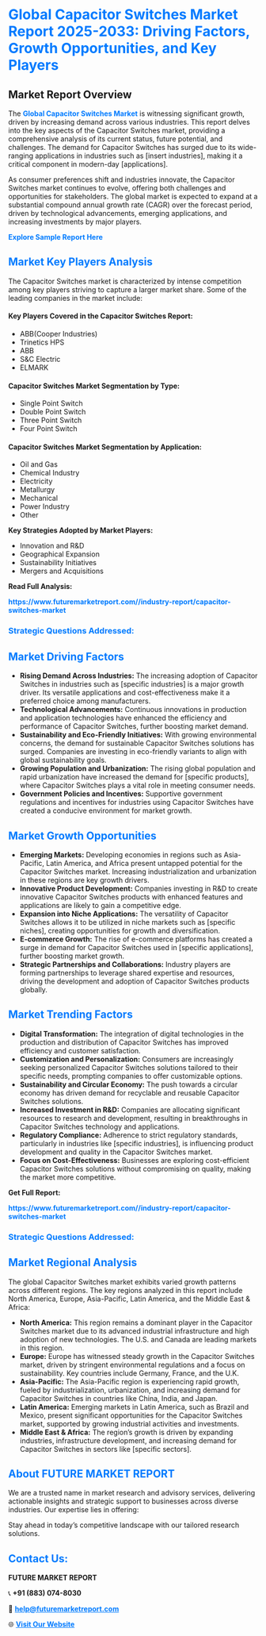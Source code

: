 <h1 style="color: #007BFF;">Global Capacitor Switches Market Report 2025-2033: Driving Factors, Growth Opportunities, and Key Players</h1>

<section id="overview">
<h2>Market Report Overview</h2>
<p>The <a href="https://www.futuremarketreport.com//industry-report/capacitor-switches-market" style="color: #007BFF; text-decoration: none;"><strong>Global Capacitor Switches Market</strong></a> is witnessing significant growth, driven by increasing demand across various industries. This report delves into the key aspects of the Capacitor Switches market, providing a comprehensive analysis of its current status, future potential, and challenges. The demand for Capacitor Switches has surged due to its wide-ranging applications in industries such as [insert industries], making it a critical component in modern-day [applications].</p>
<p>As consumer preferences shift and industries innovate, the Capacitor Switches market continues to evolve, offering both challenges and opportunities for stakeholders. The global market is expected to expand at a substantial compound annual growth rate (CAGR) over the forecast period, driven by technological advancements, emerging applications, and increasing investments by major players.</p>
</section>

<section id="overview">
<p><a href="https://www.futuremarketreport.com//request-sample/reportId=60230" style="color: #007BFF; text-decoration: none;"><strong>Explore Sample Report Here</strong></a></p>
</section>

<section id="key-players">
<h2 style="color: #007BFF;">Market Key Players Analysis</h2>
<p>The Capacitor Switches market is characterized by intense competition among key players striving to capture a larger market share. Some of the leading companies in the market include:</p>
<h4>Key Players Covered in the Capacitor Switches Report:</h4>
<ul><li>ABB(Cooper Industries)</li><li>Trinetics HPS</li><li>ABB</li><li>S&amp;C Electric</li><li>ELMARK</li></ul>
<h4>Capacitor Switches Market Segmentation by Type:</h4>
<ul><li>Single Point Switch</li><li>Double Point Switch</li><li>Three Point Switch</li><li>Four Point Switch</li></ul>

<h4>Capacitor Switches Market Segmentation by Application:</h4>
<ul><li>Oil and Gas</li><li>Chemical Industry</li><li>Electricity</li><li>Metallurgy</li><li>Mechanical</li><li>Power Industry</li><li>Other</li></ul>
<p><strong>Key Strategies Adopted by Market Players:</strong></p>
<ul>
<li>Innovation and R&D</li>
<li>Geographical Expansion</li>
<li>Sustainability Initiatives</li>
<li>Mergers and Acquisitions</li>
</ul>
</section>

<section>
<p><strong>Read Full Analysis: </strong></p><a href="https://www.futuremarketreport.com//industry-report/capacitor-switches-market" style="color: #007BFF; text-decoration: none;"><strong>https://www.futuremarketreport.com//industry-report/capacitor-switches-market</strong></a>
<h3 style="color: #007BFF;">Strategic Questions Addressed:</h3>
</section>

<section id="driving-factors">
<h2 style="color: #007BFF;">Market Driving Factors</h2>
<ul>
<li><strong>Rising Demand Across Industries:</strong> The increasing adoption of Capacitor Switches in industries such as [specific industries] is a major growth driver. Its versatile applications and cost-effectiveness make it a preferred choice among manufacturers.</li>
<li><strong>Technological Advancements:</strong> Continuous innovations in production and application technologies have enhanced the efficiency and performance of Capacitor Switches, further boosting market demand.</li>
<li><strong>Sustainability and Eco-Friendly Initiatives:</strong> With growing environmental concerns, the demand for sustainable Capacitor Switches solutions has surged. Companies are investing in eco-friendly variants to align with global sustainability goals.</li>
<li><strong>Growing Population and Urbanization:</strong> The rising global population and rapid urbanization have increased the demand for [specific products], where Capacitor Switches plays a vital role in meeting consumer needs.</li>
<li><strong>Government Policies and Incentives:</strong> Supportive government regulations and incentives for industries using Capacitor Switches have created a conducive environment for market growth.</li>
</ul>
</section>

<section id="growth-opportunities">
<h2 style="color: #007BFF;">Market Growth Opportunities</h2>
<ul>
<li><strong>Emerging Markets:</strong> Developing economies in regions such as Asia-Pacific, Latin America, and Africa present untapped potential for the Capacitor Switches market. Increasing industrialization and urbanization in these regions are key growth drivers.</li>
<li><strong>Innovative Product Development:</strong> Companies investing in R&D to create innovative Capacitor Switches products with enhanced features and applications are likely to gain a competitive edge.</li>
<li><strong>Expansion into Niche Applications:</strong> The versatility of Capacitor Switches allows it to be utilized in niche markets such as [specific niches], creating opportunities for growth and diversification.</li>
<li><strong>E-commerce Growth:</strong> The rise of e-commerce platforms has created a surge in demand for Capacitor Switches used in [specific applications], further boosting market growth.</li>
<li><strong>Strategic Partnerships and Collaborations:</strong> Industry players are forming partnerships to leverage shared expertise and resources, driving the development and adoption of Capacitor Switches products globally.</li>
</ul>
</section>

<section id="trending-factors">
<h2 style="color: #007BFF;">Market Trending Factors</h2>
<ul>
<li><strong>Digital Transformation:</strong> The integration of digital technologies in the production and distribution of Capacitor Switches has improved efficiency and customer satisfaction.</li>
<li><strong>Customization and Personalization:</strong> Consumers are increasingly seeking personalized Capacitor Switches solutions tailored to their specific needs, prompting companies to offer customizable options.</li>
<li><strong>Sustainability and Circular Economy:</strong> The push towards a circular economy has driven demand for recyclable and reusable Capacitor Switches solutions.</li>
<li><strong>Increased Investment in R&D:</strong> Companies are allocating significant resources to research and development, resulting in breakthroughs in Capacitor Switches technology and applications.</li>
<li><strong>Regulatory Compliance:</strong> Adherence to strict regulatory standards, particularly in industries like [specific industries], is influencing product development and quality in the Capacitor Switches market.</li>
<li><strong>Focus on Cost-Effectiveness:</strong> Businesses are exploring cost-efficient Capacitor Switches solutions without compromising on quality, making the market more competitive.</li>
</ul>
</section>

<section>
<p><strong>Get Full Report: </strong></p><a href="https://www.futuremarketreport.com//industry-report/capacitor-switches-market" style="color: #007BFF; text-decoration: none;"><strong>https://www.futuremarketreport.com//industry-report/capacitor-switches-market</strong></a>
<h3 style="color: #007BFF;">Strategic Questions Addressed:</h3>
</section>


<section id="regional-analysis">
<h2 style="color: #007BFF;">Market Regional Analysis</h2>
<p>The global Capacitor Switches market exhibits varied growth patterns across different regions. The key regions analyzed in this report include North America, Europe, Asia-Pacific, Latin America, and the Middle East & Africa:</p>
<ul>
<li><strong>North America:</strong> This region remains a dominant player in the Capacitor Switches market due to its advanced industrial infrastructure and high adoption of new technologies. The U.S. and Canada are leading markets in this region.</li>
<li><strong>Europe:</strong> Europe has witnessed steady growth in the Capacitor Switches market, driven by stringent environmental regulations and a focus on sustainability. Key countries include Germany, France, and the U.K.</li>
<li><strong>Asia-Pacific:</strong> The Asia-Pacific region is experiencing rapid growth, fueled by industrialization, urbanization, and increasing demand for Capacitor Switches in countries like China, India, and Japan.</li>
<li><strong>Latin America:</strong> Emerging markets in Latin America, such as Brazil and Mexico, present significant opportunities for the Capacitor Switches market, supported by growing industrial activities and investments.</li>
<li><strong>Middle East & Africa:</strong> The region’s growth is driven by expanding industries, infrastructure development, and increasing demand for Capacitor Switches in sectors like [specific sectors].</li>
</ul>
</section>

<footer>
<h2 style="color: #007BFF;">About FUTURE MARKET REPORT</h2>
<p>We are a trusted name in market research and advisory services, delivering actionable insights and strategic support to businesses across diverse industries. Our expertise lies in offering:</p>

<p>Stay ahead in today’s competitive landscape with our tailored research solutions.</p>

<h2 style="color: #007BFF;">Contact Us:</h2>
<p><strong>FUTURE MARKET REPORT</strong></p>
<p>📞 <strong>+91 (883) 074-8030</strong></p>
<p>📧 <strong><a href="mailto:help@futuremarketreport.com" style="color: #007BFF;">help@futuremarketreport.com</a></strong></p>
<p>🌐 <strong><a href="https://www.futuremarketreport.com/" style="color: #007BFF;">Visit Our Website</a></strong></p>
</footer>